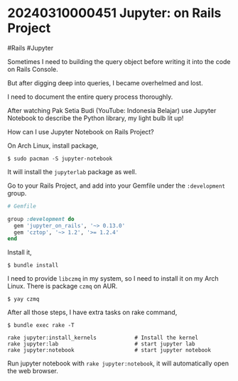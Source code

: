 # 20240310000451 Jupyter: on Rails Project

#Rails #Jupyter

Sometimes I need to building the query object before writing it into the code on Rails Console.

But after digging deep into queries, I became overhelmed and lost.

I need to document the entire query process thoroughly.

After watching Pak Setia Budi (YouTube: Indonesia Belajar) use Jupyter Notebook to describe the Python library, my light bulb lit up!

How can I use Jupyter Notebook on Rails Project?

On Arch Linux, install package,

```terminal
$ sudo pacman -S jupyter-notebook
```

It will install the `jupyterlab` package as well.


Go to your Rails Project, and add into your Gemfile under the `:development` group.

```ruby
# Gemfile

group :development do
  gem 'jupyter_on_rails', '~> 0.13.0'
  gem 'cztop', '~> 1.2', '>= 1.2.4'
end
```

Install it,

```terminal
$ bundle install
```

I need to provide  `libczmq` in my system, so I need to install it on my Arch Linux. There is package `czmq` on AUR.

```terminal
$ yay czmq
```

After all those steps, I have extra tasks on rake command,

```terminal
$ bundle exec rake -T
```

```
rake jupyter:install_kernels            # Install the kernel
rake jupyter:lab                        # start jupyter lab
rake jupyter:notebook                   # start jupyter notebook
```

Run jupyter notebook with `rake jupyter:notebook`, it will automatically open the web browser.
